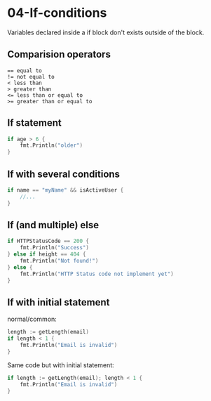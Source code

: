 # 04-If-conditions

Variables declared inside a if block don't exists outside of the block.

## Comparision operators

    == equal to
    != not equal to
    < less than
    > greater than
    <= less than or equal to
    >= greater than or equal to

## If statement

```go
if age > 6 {
    fmt.Println("older")
} 
```

## If with several conditions

```go
if name == "myName" && isActiveUser {
    //...
}
```

## If (and multiple) else

```go
if HTTPStatusCode == 200 {
    fmt.Println("Success")
} else if height == 404 {
    fmt.Println("Not found!")
} else {
    fmt.Println("HTTP Status code not implement yet")
}
```

## If with initial statement

normal/common:

```go
length := getLength(email)
if length < 1 {
    fmt.Println("Email is invalid")
}
```

Same code but with initial statement:

```go
if length := getLength(email); length < 1 {
    fmt.Println("Email is invalid")
}
```



